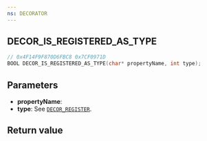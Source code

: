 ```yaml
---
ns: DECORATOR
---
```

## DECOR_IS_REGISTERED_AS_TYPE

```c
// 0x4F14F9F870D6FBC8 0x7CF0971D
BOOL DECOR_IS_REGISTERED_AS_TYPE(char* propertyName, int type);
```

## Parameters
* **propertyName**: 
* **type**: See [`DECOR_REGISTER`](#_0x9FD90732F56403CE).

## Return value
